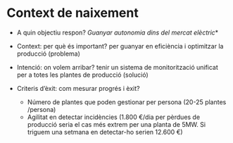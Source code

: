 # Context de naixement

* A quin objectiu respon?  *Guanyar autonomia dins del mercat elèctric**

* Context: per què és important? per guanyar en eficiència i optimitzar  la producció (problema)

* Intenció: on volem arribar? tenir un sistema de monitorització unificat per a totes les plantes de producció (solució)

* Criteris d’èxit: com mesurar progrés i èxit?

    - Número de plantes que poden gestionar per persona (20-25 plantes /persona)
    - Agilitat en detectar incidències (1.800 €/dia per pèrdues de producció seria el cas més extrem per una planta de  5MW. Si triguem una setmana en detectar-ho serien 12.600 €)
